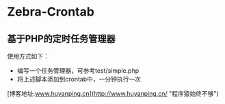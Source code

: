 Zebra-Crontab
=============
基于PHP的定时任务管理器
------------

使用方式如下：
+ 编写一个任务管理器，可参考test/simple.php
+ 将上述脚本添加到crontab中，一分钟执行一次


[博客地址:www.huyanping.cn](http://www.huyanping.cn/ "程序猿始终不够")



